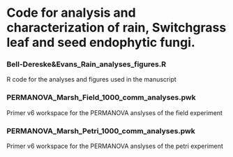 # Code for analysis and characterization of rain, Switchgrass leaf and seed endophytic fungi. 

### Bell-Dereske&Evans_Rain_analyses_figures.R
R code for the analyses and figures used in the manuscript

### PERMANOVA_Marsh_Field_1000_comm_analyses.pwk
Primer v6 workspace for the PERMANOVA anslyses of the field experiment

### PERMANOVA_Marsh_Petri_1000_comm_analyses.pwk
Primer v6 workspace for the PERMANOVA anslyses of the petri experiment